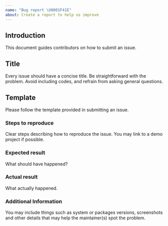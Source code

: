 ```yaml
---
name: "Bug report \U0001F41E"
about: Create a report to help us improve
---
```


## Introduction

This document guides contributors on how to submit an issue.

## Title

Every issue should have a concise title. Be straightforward with the problem. Avoid including codes, and refrain from asking general questions.

## Template

Please follow the template provided in submitting an issue.

### Steps to reproduce

Clear steps describing how to reproduce the issue. You may link to a demo project if possible.

### Expected result

What should have happened?

### Actual result

What actually happened.

### Additional Information

You may include things such as system or packages versions, screenshots and other details that may help the maintainer(s) spot the problem.

